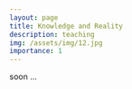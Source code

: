 ```yaml
---
layout: page
title: Knowledge and Reality
description: teaching
img: /assets/img/12.jpg
importance: 1
---
```


soon ...